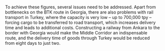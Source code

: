 
To achieve these figures, several issues need to be addressed. Apart from bottlenecks on the BTK route in Georgia, there are also problems with rail transport in Turkey, where the capacity is very low – up to 700,000 tpy – forcing cargo to be transferred to road transport, which increases delivery time and leads to additional costs. Constructing a railway from Ankara to the border with Georgia would make the Middle Corridor an indispensable route, and the delivery time of goods through Turkey would be reduced from eight days to just two.